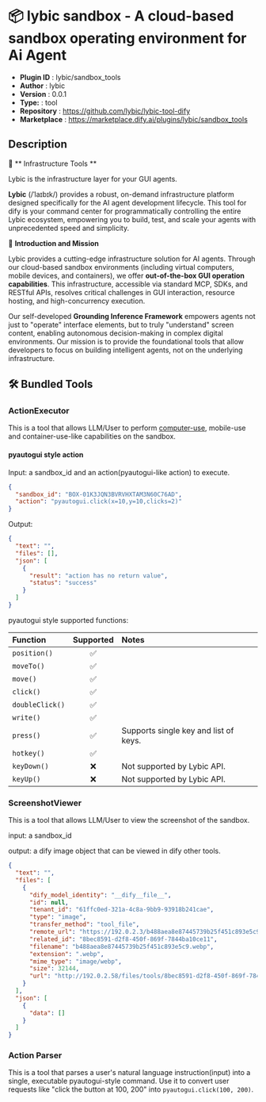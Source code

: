 # 📦 lybic sandbox - A cloud-based sandbox operating environment for Ai Agent

- **Plugin ID** : lybic/sandbox_tools
- **Author** : lybic
- **Version** : 0.0.1
- **Type:** : tool
- **Repository** : https://github.com/lybic/lybic-tool-dify
- **Marketplace** : https://marketplace.dify.ai/plugins/lybic/sandbox_tools

## Description

🌃 ** Infrastructure Tools **

Lybic is the infrastructure layer for your GUI agents.

**Lybic** (/ˈlaɪbɪk/) provides a robust, on-demand infrastructure platform designed specifically for the AI agent development lifecycle. This tool for dify is your command center for programmatically controlling the entire Lybic ecosystem, empowering you to build, test, and scale your agents with unprecedented speed and simplicity.

🚀 **Introduction and Mission**

Lybic provides a cutting-edge infrastructure solution for AI agents. Through our cloud-based sandbox environments (including virtual computers, mobile devices, and containers), we offer **out-of-the-box GUI operation capabilities**. This infrastructure, accessible via standard MCP, SDKs, and RESTful APIs, resolves critical challenges in GUI interaction, resource hosting, and high-concurrency execution.

Our self-developed **Grounding Inference Framework** empowers agents not just to "operate" interface elements, but to truly "understand" screen content, enabling autonomous decision-making in complex digital environments. Our mission is to provide the foundational tools that allow developers to focus on building intelligent agents, not on the underlying infrastructure.

##  🛠️ Bundled Tools

### ActionExecutor

This is a tool that allows LLM/User to perform [computer-use](https://platform.openai.com/docs/guides/tools-computer-use),
mobile-use and container-use-like capabilities on the sandbox.

#### pyautogui style action

Input: a sandbox_id and an action(pyautogui-like action) to execute.

```json
{
  "sandbox_id": "BOX-01K3JQN3BVRVHXTAM3N60C76AD",
  "action": "pyautogui.click(x=10,y=10,clicks=2)"
}
```

Output:

```json
{
  "text": "",
  "files": [],
  "json": [
    {
      "result": "action has no return value",
      "status": "success"
    }
  ]
}
```

pyautogui style supported functions:

| Function | Supported | Notes |
| :--- | :---: | :--- |
| `position()` | ✅ | |
| `moveTo()` | ✅ | |
| `move()` | ✅ | |
| `click()` | ✅ | |
| `doubleClick()` | ✅ | |
| `write()` | ✅ | |
| `press()` | ✅ | Supports single key and list of keys. |
| `hotkey()` | ✅ | |
| `keyDown()` | ❌ | Not supported by Lybic API. |
| `keyUp()` | ❌ | Not supported by Lybic API. |


### ScreenshotViewer

This is a tool that allows LLM/User to view the screenshot of the sandbox.

input: a sandbox_id

output: a dify image object that can be viewed in dify other tools.

```json
{
  "text": "",
  "files": [
    {
      "dify_model_identity": "__dify__file__",
      "id": null,
      "tenant_id": "61ffc0ed-321a-4c8a-9bb9-93918b241cae",
      "type": "image",
      "transfer_method": "tool_file",
      "remote_url": "https://192.0.2.3/b488aea8e87445739b25f451c893e5c9.webp",
      "related_id": "8bec8591-d2f8-450f-869f-7844ba10ce11",
      "filename": "b488aea8e87445739b25f451c893e5c9.webp",
      "extension": ".webp",
      "mime_type": "image/webp",
      "size": 32144,
      "url": "http://192.0.2.58/files/tools/8bec8591-d2f8-450f-869f-7844ba10ce11.webp?timestamp=1756199657&nonce=13cd3132de500433807fae5dcc054f04&sign=9tzNzyWwQWD4f2NDLAvZs96RKDEpY0O0-Q2IscM57-s="
    }
  ],
  "json": [
    {
      "data": []
    }
  ]
}
```


### Action Parser

This is a tool that parses a user's natural language instruction(input) into a single, executable pyautogui-style command. 
Use it to convert user requests like "click the button at 100, 200" into `pyautogui.click(100, 200)`.

